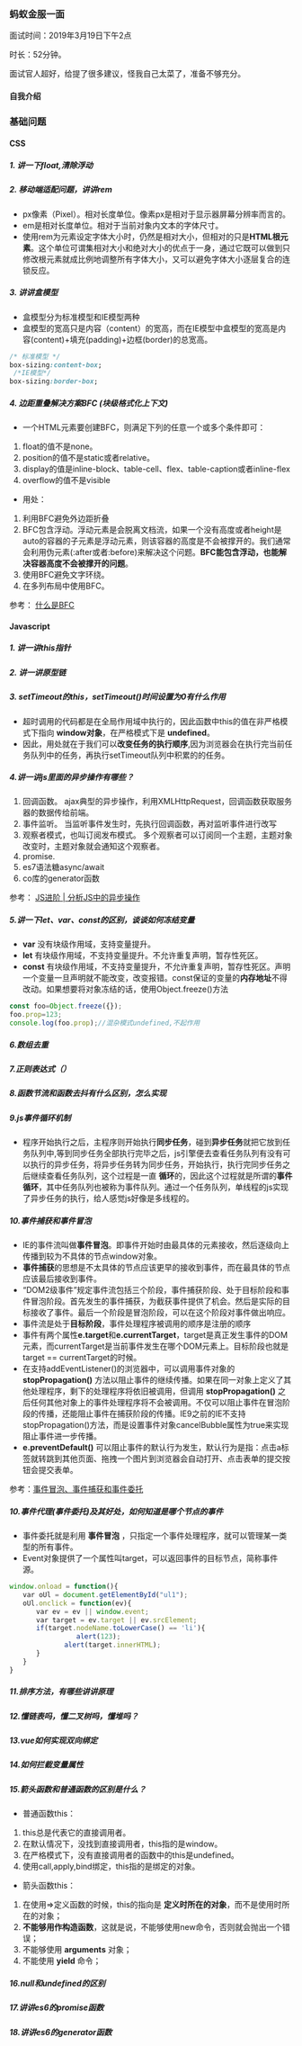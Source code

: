 ### 蚂蚁金服一面

面试时间：2019年3月19日下午2点

时长：52分钟。

面试官人超好，给提了很多建议，怪我自己太菜了，准备不够充分。

#### 自我介绍

### 基础问题
#### CSS
##### 1. 讲一下float,清除浮动
##### 2. 移动端适配问题，讲讲rem
+ px像素（Pixel）。相对长度单位。像素px是相对于显示器屏幕分辨率而言的。
+ em是相对长度单位。相对于当前对象内文本的字体尺寸。
+ 使用rem为元素设定字体大小时，仍然是相对大小，但相对的只是**HTML根元素**。这个单位可谓集相对大小和绝对大小的优点于一身，通过它既可以做到只修改根元素就成比例地调整所有字体大小，又可以避免字体大小逐层复合的连锁反应。
##### 3. 讲讲盒模型
+ 盒模型分为标准模型和IE模型两种
+ 盒模型的宽高只是内容（content）的宽高，而在IE模型中盒模型的宽高是内容(content)+填充(padding)+边框(border)的总宽高。
```CSS
/* 标准模型 */
box-sizing:content-box;
 /*IE模型*/
box-sizing:border-box;
```

##### 4. 边距重叠解决方案BFC (块级格式化上下文)
+ 一个HTML元素要创建BFC，则满足下列的任意一个或多个条件即可：
1. float的值不是none。
2. position的值不是static或者relative。
3. display的值是inline-block、table-cell、flex、table-caption或者inline-flex
4. overflow的值不是visible

+ 用处：
1. 利用BFC避免外边距折叠
2. BFC包含浮动。浮动元素是会脱离文档流，如果一个没有高度或者height是auto的容器的子元素是浮动元素，则该容器的高度是不会被撑开的。我们通常会利用伪元素(:after或者:before)来解决这个问题。**BFC能包含浮动，也能解决容器高度不会被撑开的问题**。
3. 使用BFC避免文字环绕。
4. 在多列布局中使用BFC。

参考： [什么是BFC](https://www.cnblogs.com/libin-1/p/7098468.html)

#### Javascript
##### 1. 讲一讲this指针
##### 2. 讲一讲原型链
##### 3. setTimeout的this，setTimeout()时间设置为0有什么作用
+ 超时调用的代码都是在全局作用域中执行的，因此函数中this的值在非严格模式下指向 **window对象**，在严格模式下是 **undefined**。
+ 因此，用处就在于我们可以**改变任务的执行顺序**,因为浏览器会在执行完当前任务队列中的任务，再执行setTimeout队列中积累的的任务。

##### 4.讲一讲js里面的异步操作有哪些？
1. 回调函数。 ajax典型的异步操作，利用XMLHttpRequest，回调函数获取服务器的数据传给前端。
2. 事件监听。 当监听事件发生时，先执行回调函数，再对监听事件进行改写
3. 观察者模式，也叫订阅发布模式。 多个观察者可以订阅同一个主题，主题对象改变时，主题对象就会通知这个观察者。
4. promise.
5. es7语法糖async/await
6. co库的generator函数

参考： [JS进阶 | 分析JS中的异步操作](https://www.cnblogs.com/dirkhe/p/7384743.html)

##### 5.讲一下let、var、const的区别，谈谈如何冻结变量
+ **var** 没有块级作用域，支持变量提升。
+ **let** 有块级作用域，不支持变量提升。不允许重复声明，暂存性死区。
+ **const** 有块级作用域，不支持变量提升，不允许重复声明，暂存性死区。声明一个变量一旦声明就不能改变，改变报错。const保证的变量的**内存地址**不得改动。如果想要将对象冻结的话，使用Object.freeze()方法
```JavaScript
const foo=Object.freeze({});
foo.prop=123;
console.log(foo.prop);//混杂模式undefined,不起作用
```

##### 6.数组去重

##### 7.正则表达式（）

##### 8.函数节流和函数去抖有什么区别，怎么实现

##### 9.js事件循环机制
+ 程序开始执行之后，主程序则开始执行**同步任务**，碰到**异步任务**就把它放到任务队列中,等到同步任务全部执行完毕之后，js引擎便去查看任务队列有没有可以执行的异步任务，将异步任务转为同步任务，开始执行，执行完同步任务之后继续查看任务队列，这个过程是一直 **循环**的，因此这个过程就是所谓的**事件循环**，其中任务队列也被称为事件队列。通过一个任务队列，单线程的js实现了异步任务的执行，给人感觉js好像是多线程的。


##### 10.事件捕获和事件冒泡
+ IE的事件流叫做**事件冒泡**。即事件开始时由最具体的元素接收，然后逐级向上传播到较为不具体的节点window对象。
+ **事件捕获**的思想是不太具体的节点应该更早的接收到事件，而在最具体的节点应该最后接收到事件。
+ “DOM2级事件”规定事件流包括三个阶段，事件捕获阶段、处于目标阶段和事件冒泡阶段。首先发生的事件捕获，为截获事件提供了机会。然后是实际的目标接收了事件。最后一个阶段是冒泡阶段，可以在这个阶段对事件做出响应。
+ 事件流是处于**目标阶段**，事件处理程序被调用的顺序是注册的顺序
+ 事件有两个属性**e.target**和**e.currentTarget**，target是真正发生事件的DOM元素，而currentTarget是当前事件发生在哪个DOM元素上。目标阶段也就是 target == currentTarget的时候。
+ 在支持addEventListener()的浏览器中，可以调用事件对象的 **stopPropagation()** 方法以阻止事件的继续传播。如果在同一对象上定义了其他处理程序，剩下的处理程序将依旧被调用，但调用 **stopPropagation()** 之后任何其他对象上的事件处理程序将不会被调用。不仅可以阻止事件在冒泡阶段的传播，还能阻止事件在捕获阶段的传播。IE9之前的IE不支持stopPropagation()方法，而是设置事件对象cancelBubble属性为true来实现阻止事件进一步传播。
+ **e.preventDefault()** 可以阻止事件的默认行为发生，默认行为是指：点击a标签就转跳到其他页面、拖拽一个图片到浏览器会自动打开、点击表单的提交按钮会提交表单。

参考：[事件冒泡、事件捕获和事件委托](https://www.cnblogs.com/Chen-XiaoJun/p/6210987.html)


##### 10.事件代理(事件委托)及其好处，如何知道是哪个节点的事件
+ 事件委托就是利用 **事件冒泡** ，只指定一个事件处理程序，就可以管理某一类型的所有事件。
+ Event对象提供了一个属性叫target，可以返回事件的目标节点，简称事件源。
```javascript
window.onload = function(){
　　var oUl = document.getElementById("ul1");
　　oUl.onclick = function(ev){
　　　　var ev = ev || window.event;
　　　　var target = ev.target || ev.srcElement;
　　　　if(target.nodeName.toLowerCase() == 'li'){
　 　　　　　　	alert(123);
　　　　　　　  alert(target.innerHTML);
　　　　}
　　}
}
```

##### 11.排序方法，有哪些讲讲原理

##### 12.懂链表吗，懂二叉树吗，懂堆吗？
##### 13.vue如何实现双向绑定

##### 14.如何拦截变量属性

##### 15.箭头函数和普通函数的区别是什么？
+ 普通函数this：
1. this总是代表它的直接调用者。
2. 在默认情况下，没找到直接调用者，this指的是window。
3. 在严格模式下，没有直接调用者的函数中的this是undefined。
4. 使用call,apply,bind绑定，this指的是绑定的对象。
+ 箭头函数this：
1. 在使用=>定义函数的时候，this的指向是 **定义时所在的对象**，而不是使用时所在的对象；
2. **不能够用作构造函数**，这就是说，不能够使用new命令，否则就会抛出一个错误；
3. 不能够使用 **arguments** 对象；
4. 不能使用 **yield** 命令；


##### 16.null和undefined的区别

##### 17.讲讲es6的promise函数

##### 18.讲讲es6的generator函数
